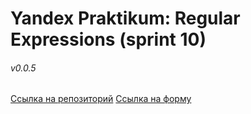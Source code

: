 # Yandex Praktikum: Regular Expressions (sprint 10)

###### v0.0.5

[Ссылка на репозиторий](https://github.com/ElenaVorobeva/sprint_10)
[Ссылка на форму](https://elenavorobeva.github.io/sprint_10/validation/index.html)

